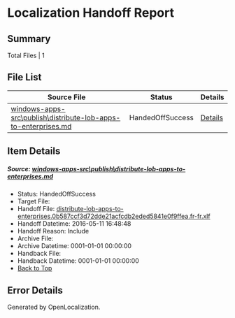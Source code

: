 # <a name='report-top'></a> Localization Handoff Report

## Summary
 Total Files | 1

## File List
 Source File | Status | Details 
 ----------- | ------ | ------- 
 [windows-apps-src\publish\distribute-lob-apps-to-enterprises.md](https://github.com/Microsoft/windows-apps/blob/980b48243ecae468ffdba4a92bc62e39706c8a2d/windows-apps-src/publish/distribute-lob-apps-to-enterprises.md) | HandedOffSuccess | [Details](#281c544f4c432ea36cad0f31d2d3567e4bee9da63495)

## Item Details
##### <a name='281c544f4c432ea36cad0f31d2d3567e4bee9da63495'></a> Source: [windows-apps-src\publish\distribute-lob-apps-to-enterprises.md](https://github.com/Microsoft/windows-apps/blob/980b48243ecae468ffdba4a92bc62e39706c8a2d/windows-apps-src/publish/distribute-lob-apps-to-enterprises.md)
* Status: HandedOffSuccess
* Target File: 
* Handoff File: [distribute-lob-apps-to-enterprises.0b587ccf3d72dde21acfcdb2eded5841e0f9ffea.fr-fr.xlf](https://github.com/Microsoft/WDG.handoff/blob/1dcd85430d7c7793ae1c0563b35618f8c4d3d1ee/ol-handoff/Microsoft/windows-apps.fr-fr/master/distribute-lob-apps-to-enterprises.0b587ccf3d72dde21acfcdb2eded5841e0f9ffea.fr-fr.xlf)
* Handoff Datetime: 2016-05-11 16:48:48
* Handoff Reason: Include
* Archive File: 
* Archive Datetime: 0001-01-01 00:00:00
* Handback File: 
* Handback Datetime: 0001-01-01 00:00:00
* [Back to Top](#report-top)


## Error Details

Generated by OpenLocalization.
